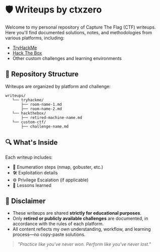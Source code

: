 # 🛡️ Writeups by ctxzero

Welcome to my personal repository of Capture The Flag (CTF) writeups.  
Here you'll find documented solutions, notes, and methodologies from various platforms, including:

- [TryHackMe](https://tryhackme.com/p/ctxzero)
- [Hack The Box](https://www.hackthebox.com/)
- Other custom challenges and learning environments

## 📁 Repository Structure

Writeups are organized by platform and challenge:

```
writeups/
   └── tryhackme/
       ├── room-name-1.md
       ├── room-name-2.md
   └── hackthebox/
       ├── retired-machine-name.md
   └── custom-ctf/
       ├── challenge-name.md
```

## 🔍 What's Inside

Each writeup includes:

- 🔎 Enumeration steps (nmap, gobuster, etc.)
- 🛠️ Exploitation details
- ⚙️ Privilege Escalation (if applicable)
- 🧠 Lessons learned

  
## 📌 Disclaimer

- These writeups are shared **strictly for educational purposes**.
- Only **retired or publicly available challenges** are documented, in accordance with the rules of each platform.
- All content reflects my own understanding, workflow, and learning process—no copy-paste solutions.


> _"Practice like you've never won. Perform like you've never lost."_
